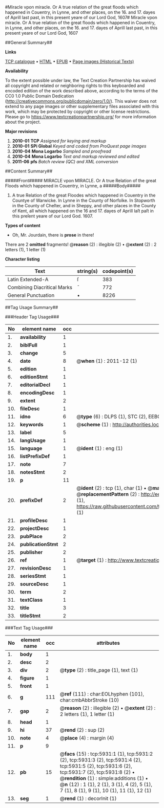#Miracle vpon miracle. Or A true relation of the great floods which happened in Couentry, in Lynne, and other places, on the 16. and 17. dayes of Aprill last past, in this present yeare of our Lord God, 1607#
Miracle vpon miracle. Or A true relation of the great floods which happened in Couentry, in Lynne, and other places, on the 16. and 17. dayes of Aprill last past, in this present yeare of our Lord God, 1607

##General Summary##

**Links**

[TCP catalogue](http://www.ota.ox.ac.uk/tcp/)  • 
[HTML](http://tei.it.ox.ac.uk/tcp/Texts-HTML/free/A19/A19463.html)  • 
[EPUB](http://tei.it.ox.ac.uk/tcp/Texts-EPUB/free/A19/A19463.epub) • 
[Page images (Historical Texts)](https://historicaltexts.jisc.ac.uk/eebo-99841354e)

**Availability**

To the extent possible under law, the Text Creation Partnership has waived all copyright and related or neighboring rights to this keyboarded and encoded edition of the work described above, according to the terms of the CC0 1.0 Public Domain Dedication (http://creativecommons.org/publicdomain/zero/1.0/). This waiver does not extend to any page images or other supplementary files associated with this work, which may be protected by copyright or other license restrictions. Please go to https://www.textcreationpartnership.org/ for more information about the project.

**Major revisions**

1. __2010-01__ __TCP__ *Assigned for keying and markup*
1. __2010-01__ __SPi Global__ *Keyed and coded from ProQuest page images*
1. __2010-04__ __Mona Logarbo__ *Sampled and proofread*
1. __2010-04__ __Mona Logarbo__ *Text and markup reviewed and edited*
1. __2011-06__ __pfs__ *Batch review (QC) and XML conversion*

##Content Summary##

#####Front#####
MIRACLE vpon MIRACLE. Or A true Relation of the great Floods which happened in Couentry, in Lynne, a
#####Body#####

1. A true Relation of the great Floodes which happened in Couentry in the Countye of Warwicke. In Lynne in the County of Norfolke. In Stopworth in the County of Cheſter, and in Sheppy, and other places in the County of Kent, all which happened on the 16 and 17. dayes of Aprill laſt paſt in this preſent yeare of our Lord God. 1607.

**Types of content**

  * Oh, Mr. Jourdain, there is **prose** in there!

There are 2 **omitted** fragments! 
 @__reason__ (2) : illegible (2)  •  @__extent__ (2) : 2 letters (1), 1 letter (1)

**Character listing**


|Text|string(s)|codepoint(s)|
|---|---|---|
|Latin Extended-A|ſ|383|
|Combining             Diacritical Marks|̄|772|
|General Punctuation|•|8226|

##Tag Usage Summary##

###Header Tag Usage###

|No|element name|occ|attributes|
|---|---|---|---|
|1.|__availability__|1||
|2.|__biblFull__|1||
|3.|__change__|5||
|4.|__date__|8| @__when__ (1) : 2011-12 (1)|
|5.|__edition__|1||
|6.|__editionStmt__|1||
|7.|__editorialDecl__|1||
|8.|__encodingDesc__|1||
|9.|__extent__|2||
|10.|__fileDesc__|1||
|11.|__idno__|6| @__type__ (6) : DLPS (1), STC (2), EEBO-CITATION (1), PROQUEST (1), VID (1)|
|12.|__keywords__|1| @__scheme__ (1) : http://authorities.loc.gov/ (1)|
|13.|__label__|5||
|14.|__langUsage__|1||
|15.|__language__|1| @__ident__ (1) : eng (1)|
|16.|__listPrefixDef__|1||
|17.|__note__|7||
|18.|__notesStmt__|2||
|19.|__p__|11||
|20.|__prefixDef__|2| @__ident__ (2) : tcp (1), char (1)  •  @__matchPattern__ (2) : ([0-9\-]+):([0-9IVX]+) (1), (.+) (1)  •  @__replacementPattern__ (2) : http://eebo.chadwyck.com/downloadtiff?vid=$1&page=$2 (1), https://raw.githubusercontent.com/textcreationpartnership/Texts/master/tcpchars.xml#$1 (1)|
|21.|__profileDesc__|1||
|22.|__projectDesc__|1||
|23.|__pubPlace__|2||
|24.|__publicationStmt__|2||
|25.|__publisher__|2||
|26.|__ref__|1| @__target__ (1) : http://www.textcreationpartnership.org/docs/. (1)|
|27.|__revisionDesc__|1||
|28.|__seriesStmt__|1||
|29.|__sourceDesc__|1||
|30.|__term__|2||
|31.|__textClass__|1||
|32.|__title__|3||
|33.|__titleStmt__|2||


###Text Tag Usage###

|No|element name|occ|attributes|
|---|---|---|---|
|1.|__body__|1||
|2.|__desc__|2||
|3.|__div__|2| @__type__ (2) : title_page (1), text (1)|
|4.|__figure__|1||
|5.|__front__|1||
|6.|__g__|111| @__ref__ (111) : char:EOLhyphen (101), char:cmbAbbrStroke (10)|
|7.|__gap__|2| @__reason__ (2) : illegible (2)  •  @__extent__ (2) : 2 letters (1), 1 letter (1)|
|8.|__head__|1||
|9.|__hi__|37| @__rend__ (2) : sup (2)|
|10.|__note__|4| @__place__ (4) : margin (4)|
|11.|__p__|9||
|12.|__pb__|15| @__facs__ (15) : tcp:5931:1 (1), tcp:5931:2 (2), tcp:5931:3 (2), tcp:5931:4 (2), tcp:5931:5 (2), tcp:5931:6 (2), tcp:5931:7 (2), tcp:5931:8 (2)  •  @__rendition__ (1) : simple:additions (1)  •  @__n__ (12) : 1 (1), 2 (1), 3 (1), 4 (2), 5 (1), 7 (1), 8 (1), 9 (1), 10 (1), 11 (1), 12 (1)|
|13.|__seg__|1| @__rend__ (1) : decorInit (1)|
